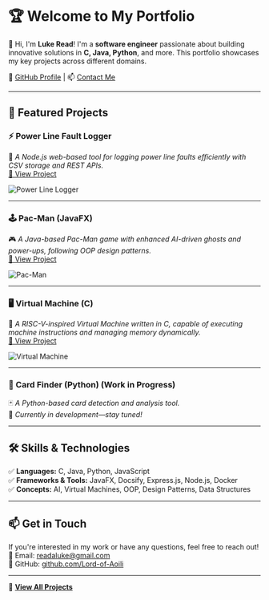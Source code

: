 # 🏆 Welcome to My Portfolio

👋 Hi, I'm **Luke Read**! I'm a **software engineer** passionate about building innovative solutions in **C, Java, Python**, and more. This portfolio showcases my key projects across different domains.

🔗 [GitHub Profile](https://github.com/Lord-of-Aoili) | 📫 [Contact Me](mailto:readaluke@gmail.com)

---

## 📌 Featured Projects

### **⚡ Power Line Fault Logger**  
📜 *A Node.js web-based tool for logging power line faults efficiently with CSV storage and REST APIs.*  
[🔗 View Project](projects/web_loggers.md)

![Power Line Logger](assets/logger-thumbnail.png)

---

### **🕹️ Pac-Man (JavaFX)**  
🎮 *A Java-based Pac-Man game with enhanced AI-driven ghosts and power-ups, following OOP design patterns.*  
[🔗 View Project](projects/pacman_in_Java.md)

![Pac-Man](assets/pacman-thumbnail.png)

---

### **🖥️ Virtual Machine (C)**  
💾 *A RISC-V-inspired Virtual Machine written in C, capable of executing machine instructions and managing memory dynamically.*  
[🔗 View Project](projects/virtual_machine_in_C.md)

![Virtual Machine](assets/vm-thumbnail.png)

---

### **🐉 Card Finder (Python) (Work in Progress)**
🃏 *A Python-based card detection and analysis tool.*  
🚧 *Currently in development—stay tuned!*

---

## 🛠️ Skills & Technologies
✅ **Languages:** C, Java, Python, JavaScript  
✅ **Frameworks & Tools:** JavaFX, Docsify, Express.js, Node.js, Docker  
✅ **Concepts:** AI, Virtual Machines, OOP, Design Patterns, Data Structures  

---

## 📫 Get in Touch  
If you're interested in my work or have any questions, feel free to reach out!  
📧 Email: [readaluke@gmail.com](mailto:readaluke@gmail.com)  
🔗 GitHub: [github.com/Lord-of-Aoili](https://github.com/Lord-of-Aoili)

---

🔄 **[View All Projects](#📌-featured-projects)**
